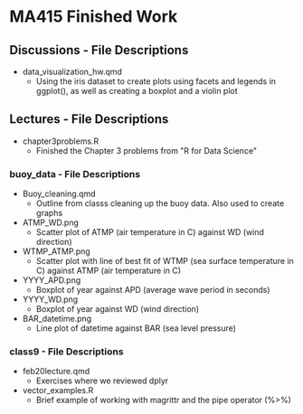 # MA415 Finished Work

## Discussions - File Descriptions
* data_visualization_hw.qmd
  * Using the iris dataset to create plots using facets and legends in ggplot(), as well as creating a boxplot and a violin plot

## Lectures - File Descriptions
* chapter3problems.R
  * Finished the Chapter 3 problems from "R for Data Science"
### buoy_data - File Descriptions
* Buoy_cleaning.qmd
  * Outline from classs cleaning up the buoy data. Also used to create graphs
* ATMP_WD.png
  * Scatter plot of ATMP (air temperature in C) against WD (wind direction)
* WTMP_ATMP.png
  * Scatter plot with line of best fit of WTMP (sea surface temperature in C) against ATMP (air temperature in C)
* YYYY_APD.png
  * Boxplot of year against APD (average wave period in seconds)
* YYYY_WD.png
  * Boxplot of year against WD (wind direction)
* BAR_datetime.png
  * Line plot of datetime against BAR (sea level pressure)
### class9 - File Descriptions
* feb20lecture.qmd
  * Exercises where we reviewed dplyr
* vector_examples.R
  * Brief example of working with magrittr and the pipe operator (%>%)
